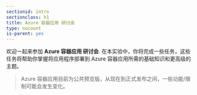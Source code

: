 ```yaml
---
sectionid: intro
sectionclass: h1
title: Azure 容器应用 研讨会
type: nocount
is-parent: yes
---
```


欢迎一起来参加 **Azure 容器应用 研讨会**. 在本实验中，你将完成一些任务，这些任务将帮助你掌握将应用程序部署到 Azure 容器应用所需的基础知识和更高级的主题。

>   Azure 容器应用目前为公共预览版，从现在到正式发布之间，一些功能/限制可能会发生变化。
